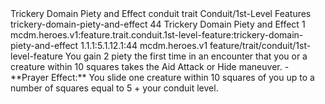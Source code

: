 <ability>
  <name>Trickery Domain Piety and Effect</name>
  <metadata>
    <class>conduit</class>
    <feature_type>trait</feature_type>
    <file_dpath>Conduit/1st-Level Features</file_dpath>
    <item_id>trickery-domain-piety-and-effect</item_id>
    <item_index>44</item_index>
    <item_name>Trickery Domain Piety and Effect</item_name>
    <level>1</level>
    <scc>mcdm.heroes.v1:feature.trait.conduit.1st-level-feature:trickery-domain-piety-and-effect</scc>
    <scdc>1.1.1:5.1.12.1:44</scdc>
    <source>mcdm.heroes.v1</source>
    <type>feature/trait/conduit/1st-level-feature</type>
  </metadata>
  <effects>
    <effect type="mundane" name="Piety">You gain 2 piety the first time in an encounter that you or a creature within 10 squares takes the Aid Attack or Hide maneuver.
- **Prayer Effect:** You slide one creature within 10 squares of you up to a number of squares equal to 5 + your conduit level.</effect>
  </effects>
</ability>
